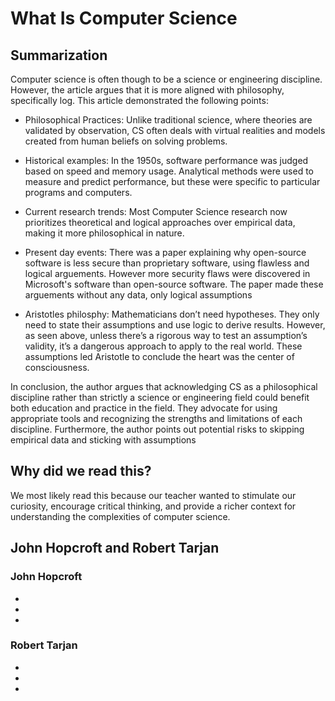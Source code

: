 # What Is Computer Science

## Summarization
Computer science is often though to be a science or engineering discipline. However, the article argues that it is more aligned with philosophy, specifically log. This article demonstrated the following points:

* Philosophical Practices: Unlike traditional science, where theories are validated by observation, CS often deals with virtual realities and models created from human beliefs on solving problems.

* Historical examples: In the 1950s, software performance was judged based on speed and memory usage. Analytical methods were used to measure and predict performance, but these were specific to particular programs and computers.

* Current research trends: Most Computer Science research now prioritizes theoretical and logical approaches over empirical data, making it more philosophical in nature.

* Present day events: There was a paper explaining why open-source software is less secure than proprietary software, using flawless and logical arguements. However more security flaws were discovered in Microsoft's software than open-source software. The paper made these arguements without any data, only logical assumptions

* Aristotles philosphy: Mathematicians don’t need hypotheses. They only need to state their assumptions and use logic to derive results. However, as seen above, unless there’s a rigorous way to test an assumption’s validity, it’s a dangerous approach to apply to the real world. These assumptions led Aristotle to conclude the heart was the center of consciousness.

In conclusion, the author argues that acknowledging CS as a philosophical discipline rather than strictly a science or engineering field could benefit both education and practice in the field. They advocate for using appropriate tools and recognizing the strengths and limitations of each discipline. Furthermore, the author points out potential risks to skipping empirical data and sticking with assumptions 

## Why did we read this?
We most likely read this because our teacher wanted to stimulate our  curiosity, encourage critical thinking, and provide a richer context for understanding the complexities of computer science.

## John Hopcroft and Robert Tarjan

### John Hopcroft
*
*
*
### Robert Tarjan
* 
*
*
